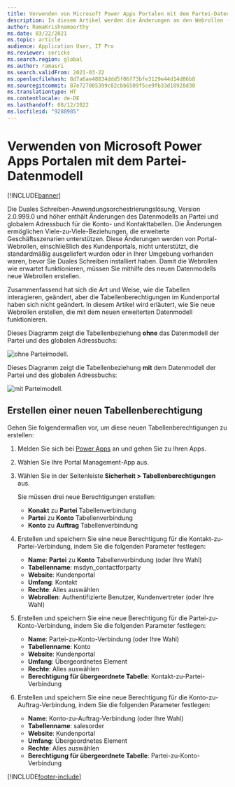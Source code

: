 ```yaml
---
title: Verwenden von Microsoft Power Apps Portalen mit dem Partei-Datenmodell
description: In diesem Artikel werden die Änderungen an den Webrollen für Microsoft Power Apps Portale aufgrund des Partei-Datenmodells in Duales Schreiben beschrieben.
author: RamaKrishnamoorthy
ms.date: 03/22/2021
ms.topic: article
audience: Application User, IT Pro
ms.reviewer: sericks
ms.search.region: global
ms.author: ramasri
ms.search.validFrom: 2021-03-22
ms.openlocfilehash: 8d7a6ae48834ddd5f06f73bfe3129e44d14d86b8
ms.sourcegitcommit: 87e727005399c82cbb6509f5ce9fb33d18928d30
ms.translationtype: HT
ms.contentlocale: de-DE
ms.lasthandoff: 08/12/2022
ms.locfileid: "9288985"
---
```

# <a name="using-microsoft-power-apps-portals-with-the-party-data-model"></a>Verwenden von Microsoft Power Apps Portalen mit dem Partei-Datenmodell

[!INCLUDE[banner](../../includes/banner.md)]



Die Duales Schreiben-Anwendungsorchestrierungslösung, Version 2.0.999.0 und höher enthält Änderungen des Datenmodells an Partei und globalem Adressbuch für die Konto- und Kontakttabellen. Die Änderungen ermöglichen Viele-zu-Viele-Beziehungen, die erweiterte Geschäftsszenarien unterstützen. Diese Änderungen werden von Portal-Webrollen, einschließlich des Kundenportals, nicht unterstützt, die standardmäßig ausgeliefert wurden oder in Ihrer Umgebung vorhanden waren, bevor Sie Duales Schreiben installiert haben. Damit die Webrollen wie erwartet funktionieren, müssen Sie mithilfe des neuen Datenmodells neue Webrollen erstellen. 

Zusammenfassend hat sich die Art und Weise, wie die Tabellen interagieren, geändert, aber die Tabellenberechtigungen im Kundenportal haben sich nicht geändert. In diesem Artikel wird erläutert, wie Sie neue Webrollen erstellen, die mit dem neuen erweiterten Datenmodell funktionieren.

Dieses Diagramm zeigt die Tabellenbeziehung **ohne** das Datenmodell der Partei und des globalen Adressbuchs:

   ![ohne Parteimodell.](media/without-party-model.PNG)

Dieses Diagramm zeigt die Tabellenbeziehung **mit** dem Datenmodell der Partei und des globalen Adressbuchs:

   ![mit Parteimodell.](media/with-party-model.png)

## <a name="create-a-new-table-permission"></a>Erstellen einer neuen Tabellenberechtigung

Gehen Sie folgendermaßen vor, um diese neuen Tabellenberechtigungen zu erstellen:

1. Melden Sie sich bei [Power Apps](https://make.powerapps.com) an und gehen Sie zu Ihren Apps.
2. Wählen Sie Ihre Portal Management-App aus.
3. Wählen Sie in der Seitenleiste **Sicherheit > Tabellenberechtigungen** aus.

    Sie müssen drei neue Berechtigungen erstellen:

    + **Konakt** zu **Partei** Tabellenverbindung
    + **Partei** zu **Konto** Tabellenverbindung
    + **Konto** zu **Auftrag** Tabellenverbindung

4. Erstellen und speichern Sie eine neue Berechtigung für die Kontakt-zu-Partei-Verbindung, indem Sie die folgenden Parameter festlegen:

    + **Name**: **Partei** zu **Konto** Tabellenverbindung (oder Ihre Wahl)
    + **Tabellenname**: msdyn_contactforparty
    + **Website**: Kundenportal
    + **Umfang**: Kontakt
    + **Rechte**: Alles auswählen
    + **Webrollen**: Authentifizierte Benutzer, Kundenvertreter (oder Ihre Wahl)

5. Erstellen und speichern Sie eine neue Berechtigung für die Partei-zu-Konto-Verbindung, indem Sie die folgenden Parameter festlegen:

    + **Name**: Partei-zu-Konto-Verbindung (oder Ihre Wahl)
    + **Tabellenname**: Konto
    + **Website**: Kundenportal
    + **Umfang**: Übergeordnetes Element
    + **Rechte**: Alles auswählen
    + **Berechtigung für übergeordnete Tabelle**: Kontakt-zu-Partei-Verbindung

6. Erstellen und speichern Sie eine neue Berechtigung für die Konto-zu-Auftrag-Verbindung, indem Sie die folgenden Parameter festlegen:

    + **Name**: Konto-zu-Auftrag-Verbindung (oder Ihre Wahl)
    + **Tabellenname**: salesorder
    + **Website**: Kundenportal
    + **Umfang**: Übergeordnetes Element
    + **Rechte**: Alles auswählen
    + **Berechtigung für übergeordnete Tabelle**: Partei-zu-Konto-Verbindung

[!INCLUDE[footer-include](../../../../includes/footer-banner.md)]
